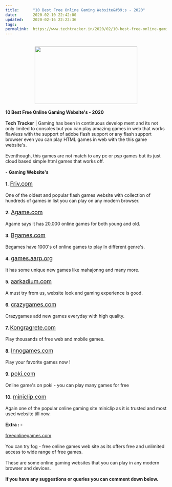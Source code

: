 ```yaml
---
title:		"10 Best Free Online Gaming Website&#39;s - 2020"
date:		2020-02-10 22:42:00
updated:	2020-02-16 22:22:36
tags: 	
permalink:	https://www.techtracker.in/2020/02/10-best-free-online-gaming-website-2020.html
---
```


<div><b><br><div class="separator" style="clear: both; text-align: center;"><a href="https://lh3.googleusercontent.com/-ZZ32GsQsyCU/XklzUawR0OI/AAAAAAAABHI/7KvhHbvTtTw7ctinHg-FnYHesGI_bT9_QCLcBGAsYHQ/s1600/IMG_20200216_221915_781.jpg" imageanchor="1" style="margin-left: 1em; margin-right: 1em;"><img src="https://lh3.googleusercontent.com/-ZZ32GsQsyCU/XklzUawR0OI/AAAAAAAABHI/7KvhHbvTtTw7ctinHg-FnYHesGI_bT9_QCLcBGAsYHQ/s1600/IMG_20200216_221915_781.jpg" border="0" data-original-width="1280" data-original-height="720" width="320" height="180"></a></div></b></div><b><div><b><br></b></div>10 Best Free Online Gaming Website's - 2020</b><div><br></div><div><b>Tech</b> <b>Tracker</b> | Gaming has been in continuous develop ment and its not only limited to consoles but you can play amazing games in web that works flawless with the support of adobe flash support or any flash support browser even you can play HTML games in web with the this game website's.</div><div><br></div><div>Eventhough, this games are not match to any pc or psp games but its just cloud based simple html games that works off.</div><div><br></div><div>- <b>Gaming Website's</b></div><div><br></div><div><b>1.</b>&nbsp;<a href="Friv.com" target="_blank" style="font-size: 1.25em;">Friv.com</a></div><div><br></div><div>One of the oldest and popular flash games website with collection of hundreds of games in list you can play on any modern browser.</div><div><br></div><div><b>2.</b>&nbsp;<a href="Agame.com" target="_blank" style="font-size: 1.25em;">Agame.com</a></div><div><br></div><div>Agame says it has 20,000 online games for both young and old.</div><div><br></div><div><b>3.</b>&nbsp;<a href="Bgames.com" target="_blank" style="font-size: 1.25em;">Bgames.com</a></div><div><br></div><div>Begames have 1000's of online games to play In different genre's.</div><div><br></div><div><b>4.</b>&nbsp;<a href="games.aarp.org" target="_blank" style="font-size: 1.25em;">games.aarp.org</a></div><div><br></div><div>It has some unique new games like mahajonng and many more.</div><div><br></div><div><b>5.</b>&nbsp;<a href="aarkadium.com" target="_blank" style="font-size: 1.25em;">aarkadium.com</a></div><div><br></div><div>A must try from us, website look and gaming experience is good.</div><div><br></div><div><b>6.</b>&nbsp;<a href="crazygames.com" target="_blank" style="font-size: 1.25em;">crazygames.com</a></div><div><br></div><div>Crazygames add new games everyday with high quality.</div><div><br></div><div><b>7.&nbsp;</b><a href="Kongragrete.com" target="_blank" style="font-size: 1.25em;">Kongragrete.com</a></div><div><br></div><div>Play thousands of free web and mobile games.</div><div><br></div><div><b>8.</b>&nbsp;<a href="Innogames.com" target="_blank" style="font-size: 1.25em;">Innogames.com</a></div><div><br></div><div>Play your favorite games now !</div><div><br></div><div><b>9.</b>&nbsp;<a href="poki.com" target="_blank" style="font-size: 1.25em;">poki.com</a></div><div><br></div><div>Online game's on poki - you can play many games for free</div><div><br></div><div><b>10.</b>&nbsp;<a href="miniclip.com" target="_blank" style="font-size: 1.25em;">miniclip.com</a></div><div><br></div><div>Again one of the popular online gaming site miniclip as it is trusted and most used website till now.</div><div><br></div><div><b>Extra : -</b></div><div><br></div><div><a href="freeonlinegames.com" target="_blank">freeonlinegames.com</a><br></div><div><br></div><div>You can try fog - free online games web site as its offers free and unlimited access to wide range of free games.</div><div><br></div><div>These are some online gaming websites that you can play in any modern browser and devices.</div><div><br></div><div><b>If you have any suggestions or queries you can comment down below.</b></div><div><br></div><div><br></div>
<!-- no comments on this post -->